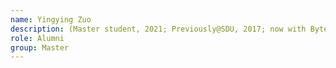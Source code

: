 ```yaml
---
name: Yingying Zuo 
description: (Master student, 2021; Previously@SDU, 2017; now with ByteDance, Shanghai)
role: Alumni
group: Master
---
```

